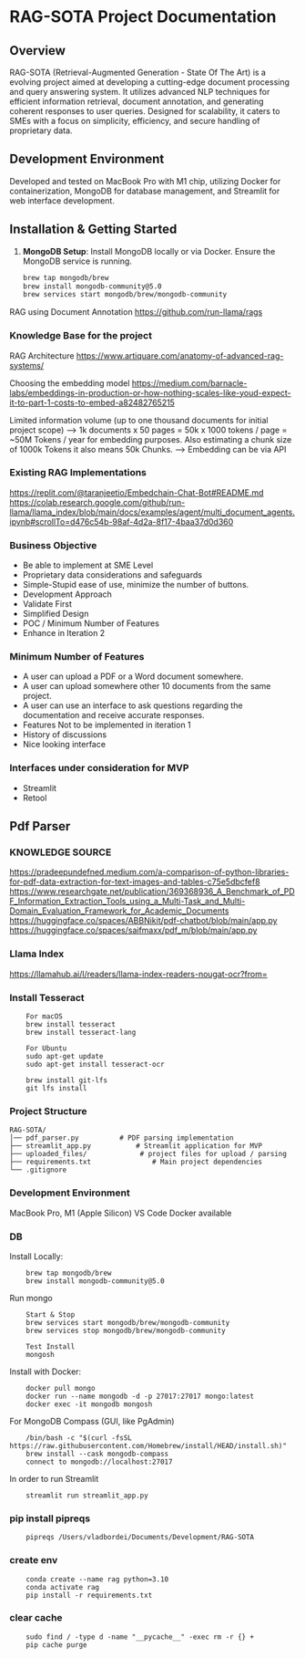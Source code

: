 # RAG-SOTA Project Documentation

## Overview
RAG-SOTA (Retrieval-Augmented Generation - State Of The Art) is a evolving project aimed at developing a cutting-edge document processing and query answering system. It utilizes advanced NLP techniques for efficient information retrieval, document annotation, and generating coherent responses to user queries. Designed for scalability, it caters to SMEs with a focus on simplicity, efficiency, and secure handling of proprietary data.

## Development Environment
Developed and tested on MacBook Pro with M1 chip, utilizing Docker for containerization, MongoDB for database management, and Streamlit for web interface development.

## Installation & Getting Started

1. **MongoDB Setup**: Install MongoDB locally or via Docker. Ensure the MongoDB service is running.
   ```bash
   brew tap mongodb/brew
   brew install mongodb-community@5.0
   brew services start mongodb/brew/mongodb-community

RAG using Document Annotation
https://github.com/run-llama/rags

### Knowledge Base for the project
RAG Architecture
https://www.artiquare.com/anatomy-of-advanced-rag-systems/

Choosing the embedding model
https://medium.com/barnacle-labs/embeddings-in-production-or-how-nothing-scales-like-youd-expect-it-to-part-1-costs-to-embed-a82482765215

Limited information volume (up to one thousand documents for initial project scope) --> 1k documents x 50 pages = 50k x 1000 tokens / page = ~50M Tokens / year for embedding purposes. Also estimating a chunk size of 1000k Tokens it also means 50k Chunks.
--> Embedding can be via API

### Existing RAG Implementations
https://replit.com/@taranjeetio/Embedchain-Chat-Bot#README.md
https://colab.research.google.com/github/run-llama/llama_index/blob/main/docs/examples/agent/multi_document_agents.ipynb#scrollTo=d476c54b-98af-4d2a-8f17-4baa37d0d360

### Business Objective
- Be able to implement at SME Level
- Proprietary data considerations and safeguards
- Simple-Stupid ease of use, minimize the number of buttons.
- Development Approach
- Validate First
- Simplified Design
- POC / Minimum Number of Features
- Enhance in Iteration 2

### Minimum Number of Features
- A user can upload a PDF or a Word document somewhere.
- A user can upload somewhere other 10 documents from the same project.
- A user can use an interface to ask questions regarding the documentation and receive accurate responses.
- Features Not to be implemented in iteration 1
- History of discussions
- Nice looking interface

### Interfaces under consideration for MVP
- Streamlit
- Retool

## Pdf Parser
### KNOWLEDGE SOURCE

https://pradeepundefned.medium.com/a-comparison-of-python-libraries-for-pdf-data-extraction-for-text-images-and-tables-c75e5dbcfef8
https://www.researchgate.net/publication/369368936_A_Benchmark_of_PDF_Information_Extraction_Tools_using_a_Multi-Task_and_Multi-Domain_Evaluation_Framework_for_Academic_Documents
https://huggingface.co/spaces/ABBNikit/pdf-chatbot/blob/main/app.py
https://huggingface.co/spaces/saifmaxx/pdf_m/blob/main/app.py

### Llama Index
https://llamahub.ai/l/readers/llama-index-readers-nougat-ocr?from=

### Install Tesseract


        For macOS 
        brew install tesseract
        brew install tesseract-lang

        For Ubuntu
        sudo apt-get update
        sudo apt-get install tesseract-ocr

        brew install git-lfs
        git lfs install


### Project Structure

    RAG-SOTA/
    │── pdf_parser.py          # PDF parsing implementation
    ├── streamlit_app.py           # Streamlit application for MVP
    ├── uploaded_files/             # project files for upload / parsing             
    ├── requirements.txt               # Main project dependencies
    └── .gitignore

### Development Environment
MacBook Pro, M1 (Apple Silicon)
VS Code
Docker available


### DB
Install Locally:

        brew tap mongodb/brew
        brew install mongodb-community@5.0

Run mongo

        Start & Stop
        brew services start mongodb/brew/mongodb-community
        brew services stop mongodb/brew/mongodb-community

        Test Install
        mongosh

Install with Docker:

        docker pull mongo
        docker run --name mongodb -d -p 27017:27017 mongo:latest
        docker exec -it mongodb mongosh


For MongoDB Compass (GUI, like PgAdmin)

        /bin/bash -c "$(curl -fsSL https://raw.githubusercontent.com/Homebrew/install/HEAD/install.sh)"
        brew install --cask mongodb-compass
        connect to mongodb://localhost:27017

In order to run Streamlit

        streamlit run streamlit_app.py


### pip install pipreqs

        pipreqs /Users/vladbordei/Documents/Development/RAG-SOTA


### create env

        conda create --name rag python=3.10
        conda activate rag
        pip install -r requirements.txt


### clear cache

        sudo find / -type d -name "__pycache__" -exec rm -r {} +
        pip cache purge
